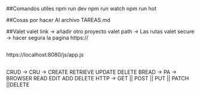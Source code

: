 ##Comandos utiles 
npm run dev
npm run watch 
npm run hot 


##Cosas por hacer
Al archivo TAREAS.md

##Valet
valet link -> añadir otro proyecto
valet path -> Las rutas 
valet secure -> hacer segura la pagina https://

##
https://localhost:8080/js/app.js

## 
CRUD -> CRU -> CREATE RETRIEVE UPDATE DELETE
BREAD -> PA -> BROWSER READ EDIT ADD DELETE
HTTP -> GET || POST || PUT || PATCH ||DELETE
    